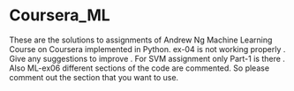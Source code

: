 # Coursera_ML
These are the solutions to assignments of Andrew Ng Machine Learning Course on Coursera implemented in Python. 
ex-04  is not working properly . Give any suggestions to improve .
For SVM assignment only Part-1 is there .
Also ML-ex06 different sections of the code are commented. So please comment out the section that you want to use.
